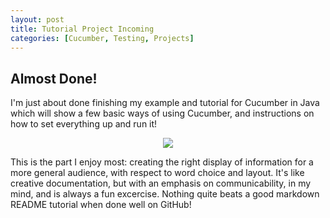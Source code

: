 ```yaml
---
layout: post
title: Tutorial Project Incoming
categories: [Cucumber, Testing, Projects]
---
```


## Almost Done!

I'm just about done finishing my example and tutorial for Cucumber in Java which will show a few basic ways of using Cucumber, and instructions on how to set everything up and run it!

<p align="center">
	<img src="https://mlegere1323.github.io/TheBlog/images/CucumberIntelliJ.PNG">
</p>

This is the part I enjoy most: creating the right display of information for a more general audience, with respect to word choice and layout. It's like creative documentation, but with an emphasis on communicability, in my mind, and is always a fun excercise. Nothing quite beats a good markdown README tutorial when done well on GitHub!
